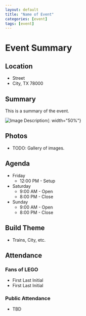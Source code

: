 ```yaml
---
layout: default
title: "Name of Event"
categories: [event]
tags: [event]
---
```


# Event Summary

## Location

- Street
- City, TX 78000

## Summary

This is a summary of the event.

<!-- Use this to fit image within the screen -->
![Image Description](/assets/photos/PHOTO/PATH.png){: width="50%"}

## Photos

- TODO: Gallery of images.

## Agenda

- Friday
  - 12:00 PM - Setup
- Saturday
  - 9:00 AM - Open
  - 8:00 PM - Close
- Sunday
  - 9:00 AM - Open
  - 8:00 PM - Close

## Build Theme

- Trains, City, etc.

## Attendance

### Fans of LEGO

- First Last Initial
- First Last Initial

### Public Attendance

- TBD
